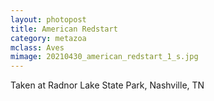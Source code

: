 ```yaml
---
layout: photopost
title: American Redstart
category: metazoa
mclass: Aves
mimage: 20210430_american_redstart_1_s.jpg
---
```


Taken at Radnor Lake State Park, Nashville, TN
